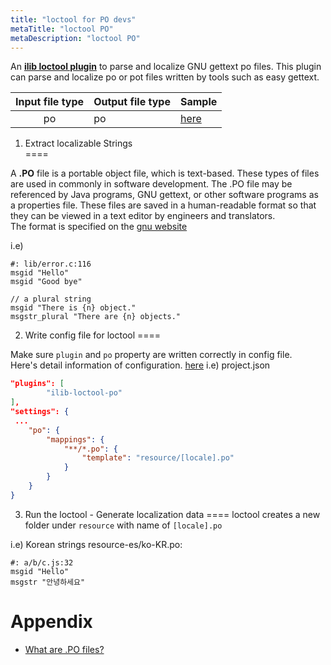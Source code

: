 ```yaml
---
title: "loctool for PO devs"
metaTitle: "loctool PO"
metaDescription: "loctool PO"
---
```



An **[ilib loctool plugin](https://github.com/iLib-js/ilib-loctool-po)** to parse and localize GNU gettext po files.
This plugin can parse and localize po or pot files written by tools such as easy gettext.

| Input file type | Output file type | Sample |
|:---------------:|------------------|--------|
|        po       |        po        |  [here](https://github.com/iLib-js/ilib-loctool-samples)  |

1) Extract localizable Strings  
====

A **.PO** file is a portable object file, which is text-based. These types of files are used in commonly in software development. The .PO file may be referenced by Java programs, GNU gettext, or other software programs as a properties file. These files are saved in a human-readable format so that they can be viewed in a text editor by engineers and translators.  
The format is specified on the [gnu website](https://www.gnu.org/software/gettext/manual/html_node/PO-Files.html)  

i.e)
```
#: lib/error.c:116
msgid "Hello"
msgid "Good bye"

// a plural string
msgid "There is {n} object."
msgstr_plural "There are {n} objects."
```

2) Write config file for loctool
====

Make sure `plugin` and `po` property are written correctly in config file.  
Here's detail information of configuration. [here](https://github.com/iLib-js/ilib-loctool-po#configuring-the-plugin)
i.e) project.json

```json
"plugins": [
        "ilib-loctool-po"
],
"settings": {
 ...
    "po": {
        "mappings": {
            "**/*.po": {
                "template": "resource/[locale].po"
            }
        }
    }
}
```    

3) Run the loctool - Generate localization data 
====
loctool creates a new folder under `resource` with name of `[locale].po` 

i.e)
Korean strings resource-es/ko-KR.po:
```
#: a/b/c.js:32
msgid "Hello"
msgstr "안녕하세요"
```



Appendix
====
* [What are .PO files?](https://www.simultrans.com/blog/what-are-.po-files#:~:text=PO%20file%20is%20a%20portable,in%20commonly%20in%20software%20development.&text=These%20files%20are%20saved%20in,editor%20by%20engineers%20and%20translators.)
 